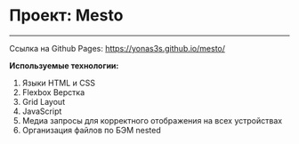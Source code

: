 # Проект: Mesto
----------------------------------

Ссылка на Github Pages: https://yonas3s.github.io/mesto/

**Используемые технологии:**
1. Языки HTML и CSS
2. Flexbox Верстка
3. Grid Layout
4. JavaScript
5. Медиа запросы для корректного отображения на всех устройствах
6. Организация файлов по БЭМ nested
